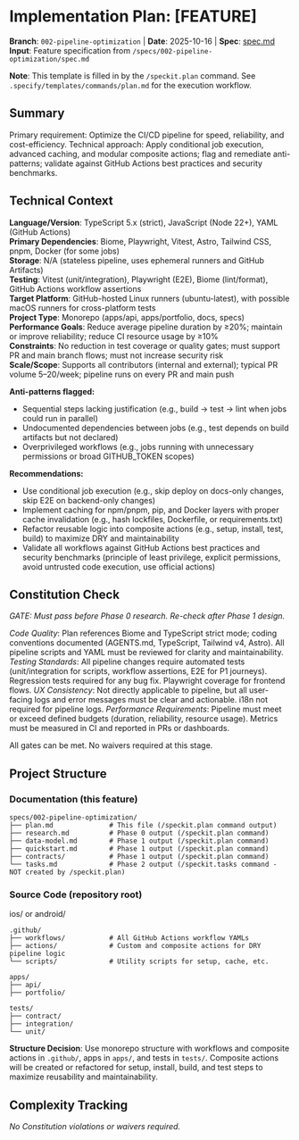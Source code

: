 # Implementation Plan: [FEATURE]


**Branch**: `002-pipeline-optimization` | **Date**: 2025-10-16 | **Spec**: [spec.md](./spec.md)
**Input**: Feature specification from `/specs/002-pipeline-optimization/spec.md`

**Note**: This template is filled in by the `/speckit.plan` command. See `.specify/templates/commands/plan.md` for the execution workflow.

## Summary

Primary requirement: Optimize the CI/CD pipeline for speed, reliability, and cost-efficiency. Technical approach: Apply conditional job execution, advanced caching, and modular composite actions; flag and remediate anti-patterns; validate against GitHub Actions best practices and security benchmarks.

## Technical Context

<!--
  ACTION REQUIRED: Replace the content in this section with the technical details
  for the project. The structure here is presented in advisory capacity to guide
  the iteration process.
-->


**Language/Version**: TypeScript 5.x (strict), JavaScript (Node 22+), YAML (GitHub Actions)  
**Primary Dependencies**: Biome, Playwright, Vitest, Astro, Tailwind CSS, pnpm, Docker (for some jobs)  
**Storage**: N/A (stateless pipeline, uses ephemeral runners and GitHub Artifacts)  
**Testing**: Vitest (unit/integration), Playwright (E2E), Biome (lint/format), GitHub Actions workflow assertions  
**Target Platform**: GitHub-hosted Linux runners (ubuntu-latest), with possible macOS runners for cross-platform tests  
**Project Type**: Monorepo (apps/api, apps/portfolio, docs, specs)  
**Performance Goals**: Reduce average pipeline duration by ≥20%; maintain or improve reliability; reduce CI resource usage by ≥10%  
**Constraints**: No reduction in test coverage or quality gates; must support PR and main branch flows; must not increase security risk  
**Scale/Scope**: Supports all contributors (internal and external); typical PR volume 5–20/week; pipeline runs on every PR and main push


**Anti-patterns flagged:**

- Sequential steps lacking justification (e.g., build → test → lint when jobs could run in parallel)
- Undocumented dependencies between jobs (e.g., test depends on build artifacts but not declared)
- Overprivileged workflows (e.g., jobs running with unnecessary permissions or broad GITHUB_TOKEN scopes)

**Recommendations:**

- Use conditional job execution (e.g., skip deploy on docs-only changes, skip E2E on backend-only changes)
- Implement caching for npm/pnpm, pip, and Docker layers with proper cache invalidation (e.g., hash lockfiles, Dockerfile, or requirements.txt)
- Refactor reusable logic into composite actions (e.g., setup, install, test, build) to maximize DRY and maintainability
- Validate all workflows against GitHub Actions best practices and security benchmarks (principle of least privilege, explicit permissions, avoid untrusted code execution, use official actions)

## Constitution Check

*GATE: Must pass before Phase 0 research. Re-check after Phase 1 design.*


*Code Quality*: Plan references Biome and TypeScript strict mode; coding conventions documented (AGENTS.md, TypeScript, Tailwind v4, Astro). All pipeline scripts and YAML must be reviewed for clarity and maintainability.
*Testing Standards*: All pipeline changes require automated tests (unit/integration for scripts, workflow assertions, E2E for P1 journeys). Regression tests required for any bug fix. Playwright coverage for frontend flows.
*UX Consistency*: Not directly applicable to pipeline, but all user-facing logs and error messages must be clear and actionable. i18n not required for pipeline logs.
*Performance Requirements*: Pipeline must meet or exceed defined budgets (duration, reliability, resource usage). Metrics must be measured in CI and reported in PRs or dashboards.

All gates can be met. No waivers required at this stage.

## Project Structure

### Documentation (this feature)


```text
specs/002-pipeline-optimization/
├── plan.md              # This file (/speckit.plan command output)
├── research.md          # Phase 0 output (/speckit.plan command)
├── data-model.md        # Phase 1 output (/speckit.plan command)
├── quickstart.md        # Phase 1 output (/speckit.plan command)
├── contracts/           # Phase 1 output (/speckit.plan command)
└── tasks.md             # Phase 2 output (/speckit.tasks command - NOT created by /speckit.plan)
```

### Source Code (repository root)
<!--
  ACTION REQUIRED: Replace the placeholder tree below with the concrete layout
  for this feature. Delete unused options and expand the chosen structure with
  real paths (e.g., apps/admin, packages/something). The delivered plan must
  not include Option labels.
-->

ios/ or android/

```text
.github/
├── workflows/           # All GitHub Actions workflow YAMLs
├── actions/             # Custom and composite actions for DRY pipeline logic
└── scripts/             # Utility scripts for setup, cache, etc.

apps/
├── api/
├── portfolio/

tests/
├── contract/
├── integration/
└── unit/
```

**Structure Decision**: Use monorepo structure with workflows and composite actions in `.github/`, apps in `apps/`, and tests in `tests/`. Composite actions will be created or refactored for setup, install, build, and test steps to maximize reusability and maintainability.

## Complexity Tracking

*No Constitution violations or waivers required.*
